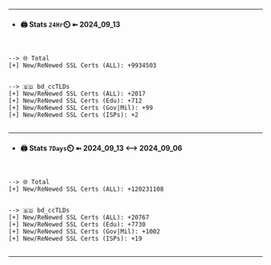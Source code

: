 

---
- #### 🖨️ **Stats** `24Hr`⏲️ ➼ 2024_09_13
```console


--> 🌐 Total
[+] New/ReNewed SSL Certs (ALL): +9934503


--> 🇧🇩 bd_ccTLDs
[+] New/ReNewed SSL Certs (ALL): +2017
[+] New/ReNewed SSL Certs (Edu): +712
[+] New/ReNewed SSL Certs (Gov|Mil): +99
[+] New/ReNewed SSL Certs (ISPs): +2


```

---
- #### 🖨️ **Stats** `7Days`⏲️ ➼ 2024_09_13 <--> 2024_09_06
```console


--> 🌐 Total
[+] New/ReNewed SSL Certs (ALL): +120231108


--> 🇧🇩 bd_ccTLDs
[+] New/ReNewed SSL Certs (ALL): +20767
[+] New/ReNewed SSL Certs (Edu): +7730
[+] New/ReNewed SSL Certs (Gov|Mil): +1002
[+] New/ReNewed SSL Certs (ISPs): +19


```

---

